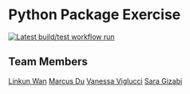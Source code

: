 
# Python Package Exercise
[![Latest build/test workflow run](https://github.com/software-students-spring2024/3-python-package-exercise-team-mskv/actions/workflows/event-logger.yml/badge.svg?branch=main&event=workflow_run)](https://github.com/software-students-spring2024/3-python-package-exercise-team-mskv/actions/workflows/event-logger.yml)

## Team Members

[Linkun Wan](https://github.com/KKun117)
[Marcus Du](https://github.com/Quadram13)
[Vanessa Viglucci](https://github.com/VanessaViglucci)
[Sara Gizabi](https://github.com/saragizabi)
